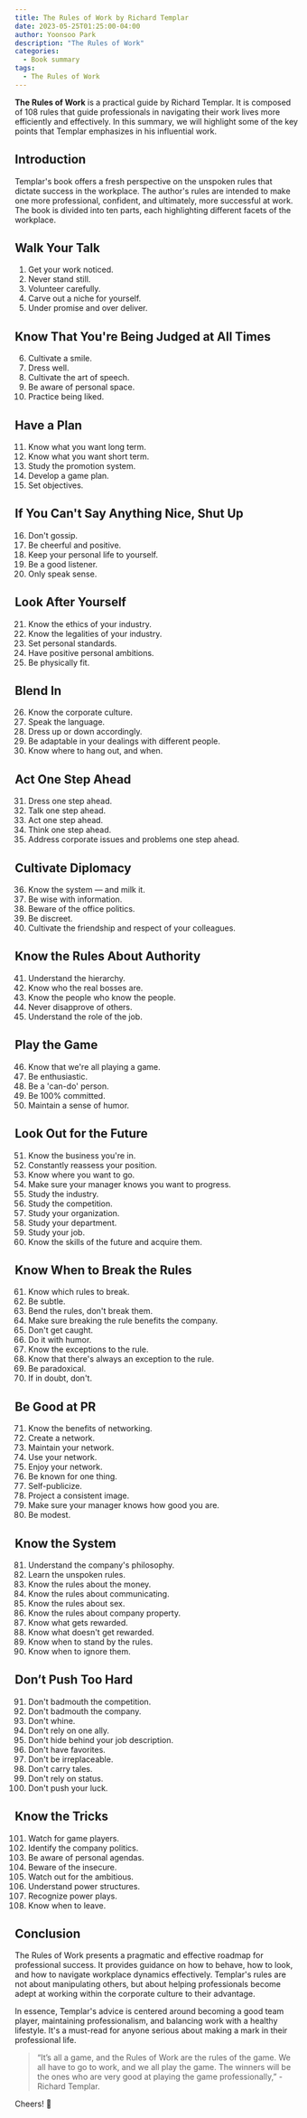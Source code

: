 ```yaml
---
title: The Rules of Work by Richard Templar
date: 2023-05-25T01:25:00-04:00
author: Yoonsoo Park
description: "The Rules of Work"
categories:
  - Book summary
tags:
  - The Rules of Work
---
```


**The Rules of Work** is a practical guide by Richard Templar. It is composed of 108 rules that guide professionals in navigating their work lives more efficiently and effectively. In this summary, we will highlight some of the key points that Templar emphasizes in his influential work.

## Introduction

Templar's book offers a fresh perspective on the unspoken rules that dictate success in the workplace. The author's rules are intended to make one more professional, confident, and ultimately, more successful at work. The book is divided into ten parts, each highlighting different facets of the workplace.

## Walk Your Talk

1. Get your work noticed.
2. Never stand still.
3. Volunteer carefully.
4. Carve out a niche for yourself.
5. Under promise and over deliver.

## Know That You're Being Judged at All Times

6. Cultivate a smile.
7. Dress well.
8. Cultivate the art of speech.
9. Be aware of personal space.
10. Practice being liked.

## Have a Plan

11. Know what you want long term.
12. Know what you want short term.
13. Study the promotion system.
14. Develop a game plan.
15. Set objectives.

## If You Can't Say Anything Nice, Shut Up

16. Don't gossip.
17. Be cheerful and positive.
18. Keep your personal life to yourself.
19. Be a good listener.
20. Only speak sense.

## Look After Yourself

21. Know the ethics of your industry.
22. Know the legalities of your industry.
23. Set personal standards.
24. Have positive personal ambitions.
25. Be physically fit.

## Blend In

26. Know the corporate culture.
27. Speak the language.
28. Dress up or down accordingly.
29. Be adaptable in your dealings with different people.
30. Know where to hang out, and when.

## Act One Step Ahead

31. Dress one step ahead.
32. Talk one step ahead.
33. Act one step ahead.
34. Think one step ahead.
35. Address corporate issues and problems one step ahead.

## Cultivate Diplomacy

36. Know the system — and milk it.
37. Be wise with information.
38. Beware of the office politics.
39. Be discreet.
40. Cultivate the friendship and respect of your colleagues.

## Know the Rules About Authority

41. Understand the hierarchy.
42. Know who the real bosses are.
43. Know the people who know the people.
44. Never disapprove of others.
45. Understand the role of the job.

## Play the Game

46. Know that we're all playing a game.
47. Be enthusiastic.
48. Be a 'can-do' person.
49. Be 100% committed.
50. Maintain a sense of humor.

## Look Out for the Future
51. Know the business you're in.
52. Constantly reassess your position.
53. Know where you want to go.
54. Make sure your manager knows you want to progress.
55. Study the industry.
56. Study the competition.
57. Study your organization.
58. Study your department.
59. Study your job.
60. Know the skills of the future and acquire them.

## Know When to Break the Rules
61. Know which rules to break.
62. Be subtle.
63. Bend the rules, don't break them.
64. Make sure breaking the rule benefits the company.
65. Don't get caught.
66. Do it with humor.
67. Know the exceptions to the rule.
68. Know that there's always an exception to the rule.
69. Be paradoxical.
70. If in doubt, don't.

## Be Good at PR
71. Know the benefits of networking.
72. Create a network.
73. Maintain your network.
74. Use your network.
75. Enjoy your network.
76. Be known for one thing.
77. Self-publicize.
78. Project a consistent image.
79. Make sure your manager knows how good you are.
80. Be modest.

## Know the System
81. Understand the company's philosophy.
82. Learn the unspoken rules.
83. Know the rules about the money.
84. Know the rules about communicating.
85. Know the rules about sex.
86. Know the rules about company property.
87. Know what gets rewarded.
88. Know what doesn't get rewarded.
89. Know when to stand by the rules.
90. Know when to ignore them.

## Don’t Push Too Hard
91. Don't badmouth the competition.
92. Don't badmouth the company.
93. Don't whine.
94. Don't rely on one ally.
95. Don't hide behind your job description.
96. Don't have favorites.
97. Don't be irreplaceable.
98. Don't carry tales.
99. Don't rely on status.
100. Don't push your luck.

## Know the Tricks
101. Watch for game players.
102. Identify the company politics.
103. Be aware of personal agendas.
104. Beware of the insecure.
105. Watch out for the ambitious.
106. Understand power structures.
107. Recognize power plays.
108. Know when to leave.

## Conclusion

The Rules of Work presents a pragmatic and effective roadmap for professional success. It provides guidance on how to behave, how to look, and how to navigate workplace dynamics effectively. Templar's rules are not about manipulating others, but about helping professionals become adept at working within the corporate culture to their advantage.

In essence, Templar's advice is centered around becoming a good team player, maintaining professionalism, and balancing work with a healthy lifestyle. It's a must-read for anyone serious about making a mark in their professional life.

> “It’s all a game, and the Rules of Work are the rules of the game. We all have to go to work, and we all play the game. The winners will be the ones who are very good at playing the game professionally,” - Richard Templar.

Cheers! 🍺
